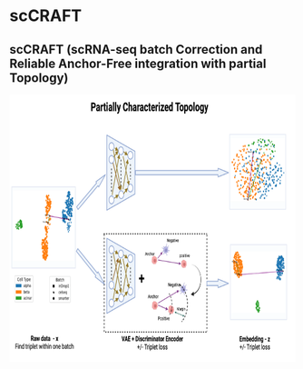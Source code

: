 # scCRAFT
## scCRAFT (**sc**RNA-seq batch **C**orrection and **R**eliable **A**nchor-**F**ree integration with partial **T**opology)
<img src="model.png" alt="Model Architecture"  width="700" height="470"/>

